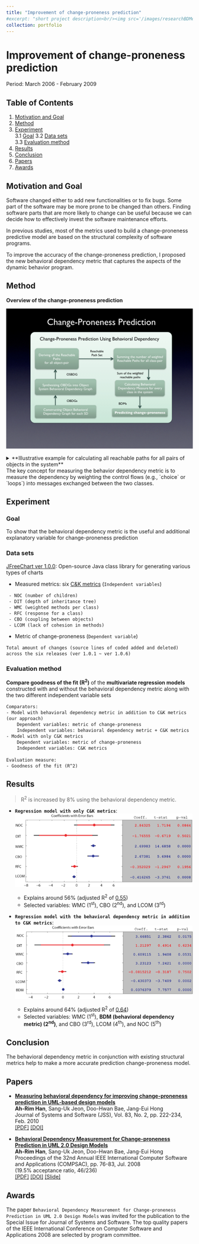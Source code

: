 ```yaml
---
title: "Improvement of change-proneness prediction"
#excerpt: "short project description<br/><img src='/images/researchBDMeasure.png'>"
collection: portfolio
---
```


# Improvement of change-proneness prediction

Period: March 2006 - February 2009

## Table of Contents
1. [Motivation and Goal](#mg)
2. [Method](#method)   
3. [Experiment](#evaluation)  
  3.1 [Goal](#goal)
  3.2 [Data sets](#datasets)  
  3.3 [Evaluation method](#evaluationmethod)
4. [Results](#results)  
5. [Conclusion](#conclusion)  
6. [Papers](#papers)  
7. [Awards](#awards)  

## Motivation and Goal <a name="mg"></a>

Software changed either to add new functionalities or to fix bugs. Some part of the software may be more prone to be changed than others. Finding software parts that are more likely to change can be useful because we can decide how to effectively invest the software maintenance efforts.

In previous studies, most of the metrics used to build a change-proneness predictive model are based on the structural complexity of software programs.

To improve the accuracy of the change-proneness prediction, I proposed the new behavioral dependency metric that captures the aspects of the dynamic behavior program.

<!--First, developing a flexible software would be much easier by modifying the design before implementing to source codes or by making a decision among several alternative design models. Second, development cost can be reduced, since the largest percentage of the software development effort is spent on maintenance.

Previous work efforts of change-proneness prediction have been made on source codes. Furthermore,
-->

## Method <a name="method"></a>


<!--<details><summary> -->
**Overview of the change-proneness prediction**
<!-- </summary> -->
![researchBDMProcedure](/images/researchBDMProcedure.jpeg)
<!-- </details> -->


<details><summary> **Illustrative example for calculating all reachable paths for all pairs of objects in the system**
</summary>
![researchBDMOverview](/images/researchBDMOverview.png)
</details> The key concept for measuring the behavior dependency metric is to measure the dependency by weighting the control flows
(e.g., `choice` or `loops`) into messages exchanged between the two classes.



## Experiment <a name="experiment"></a>

### Goal <a name="goal"></a>
To show that the behavioral dependency metric is the useful and additional explanatory variable for change-proneness prediction


### Data sets <a name="datasets"></a>
[JFreeChart ver 1.0.0](https://sourceforge.net/projects/jfreechart/files/1.%20JFreeChart/1.0.0/): Open-source Java class library for generating various types of charts  

* Measured metrics: six [C&K metrics](https://ieeexplore.ieee.org/document/295895/) (``Independent variables``)
```
 - NOC (number of children)
 - DIT (depth of inheritance tree)
 - WMC (weighted methods per class)
 - RFC (response for a class)
 - CBO (coupling between objects)
 - LCOM (lack of cohesion in methods)
```
* Metric of change-proneness (``Dependent variable``)
```
Total amount of changes (source lines of coded added and deleted) across the six releases (ver 1.0.1 ~ ver 1.0.6)
```

### Evaluation method <a name="evaluationmethod"></a>
**Compare goodness of the fit (R<sup>2</sup>)** of the **multivariate regression models** constructed with and without the behavioral dependency metric along with the two different independent variable sets  

```
Comparators:
- Model with behavioral dependency metric in addition to C&K metrics (our approach)
    Dependent variables: metric of change-proneness  
    Independent variables: behavioral dependency metric + C&K metrics
- Model with only C&K metrics
    Dependent variables: metric of change-proneness  
    Independent variables: C&K metrics

Evaluation measure:
- Goodness of the fit (R^2)
```

## Results <a name="results"></a>

> R<sup>2</sup> is increased by 8% using the behavioral dependency metric.

* **``Regression model with only C&K metrics``**:  
![researchBDMGraphCK](/images/researchBDMGraphCK.png)
  * Explains around 56% (adjusted R<sup>2</sup> of <ins>0.55</ins>)
  * Selected variables: WMC (1<sup>st</sup>), CBO (2<sup>nd</sup>), and LCOM (3<sup>rd</sup>)


* **``Regression model with the behavioral dependency metric in addition to C&K metrics``**:  
![researchBDMGraphBDM](/images/researchBDMGraphBDM.png)
  * Explains around 64% (adjusted R<sup>2</sup> of <ins>0.64</ins>)
  * Selected variables: WMC (1<sup>st</sup>), **BDM (behavioral dependency metric) (2<sup>nd</sup>)**, and CBO (3<sup>rd</sup>), LCOM (4<sup>th</sup>), and NOC (5<sup>th</sup>)


## Conclusion <a name="conclusion"></a>

The behavioral dependency metric in conjunction with existing structural metrics help to make a more accurate prediction change-proneness model.


## Papers <a name="papers"></a>

* [**Measuring behavioral dependency for improving change-proneness prediction in UML-based design models**](http://dx.doi.org/10.1016/j.jss.2009.09.038)  
**Ah-Rim Han**, Sang-Uk Jeon, Doo-Hwan Bae, Jang-Eui Hong  
Journal of Systems and Software (JSS), Vol. 83, No. 2, pp. 222-234, Feb. 2010  
[[PDF]](https://ahrimhan.github.io/files/jss2010BehavioralDependency.pdf) [[DOI]](http://dx.doi.org/10.1016/j.jss.2009.09.038)

* [**Behavioral Dependency Measurement for Change-proneness Prediction in UML 2.0 Design Models**](http://dx.doi.org/10.1109/COMPSAC.2008.80)  
**Ah-Rim Han**, Sang-Uk Jeon, Doo-Hwan Bae, Jang-Eui Hong  
Proceedings of the 32nd Annual IEEE International Computer Software and Applications (COMPSAC), pp. 76-83, Jul. 2008  
(19.5% acceptance ratio, 46/236)   
[[PDF]](https://ahrimhan.github.io/files/compsac2008bdm.pdf) [[DOI]](http://dx.doi.org/10.1109/COMPSAC.2008.80) [[Slide]](https://ahrimhan.github.io/files/slideCompsac2008.pdf)

## Awards <a name="awards"></a>

The paper ``Behavioral Dependency Measurement for Change-proneness Prediction in UML 2.0 Design Models`` was invited for the publication to the Special Issue for Journal of Systems and Software. The top quality papers of the IEEE International Conference on Computer Software and Applications 2008 are selected by program committee.
